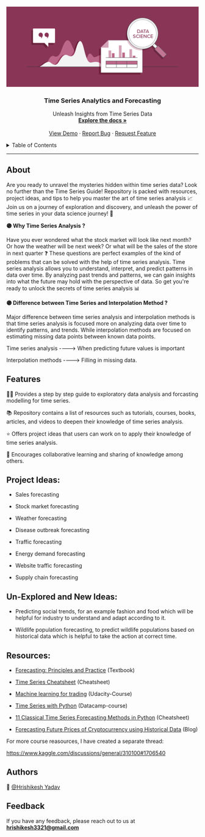 
<br />
<img src='https://github.com/Hrishikesh332/Time-Series-Guide/blob/main/src/banner.png' alt="banner"></img>
  <h3 align="center">Time Series Analytics and Forecasting</h3>

  <p align="center">
    Unleash Insights from Time Series Data
    <br />
    <a href="https://github.com/Hrishikesh332/Time-Series-Guide"><strong>Explore the docs »</strong></a>
    <br />
    <br />
    <a href="https://github.com/Hrishikesh332/Time-Series-Guide">View Demo</a>
    ·
    <a href="https://github.com/Hrishikesh332/Time-Series-Guide/issues">Report Bug</a>
    ·
    <a href="https://github.com/Hrishikesh332/Time-Series-Guide/issues">Request Feature</a>
  </p>
</div>



<details>
  <summary>Table of Contents</summary>
  <ol>
    <li><a href="#About">About</a></li>
    <li><a href="#Features">Features</a></li>
    <li><a href="#Project-Ideas">Project Ideas</a></li>
    <li><a href="#Resources">Resources</a></li>
    <li><a href="#Instructions-on-running-project-locally">Instructions on running project locally</a></li>
    <li><a href="#Feedback">Feedback</a></li>


  </ol>
</details>

------

## About

Are you ready to unravel the mysteries hidden within time series data? Look no further than the Time Series Guide! Repository is packed with resources, project ideas, and tips to help you master the art of time series analysis 📈  Join us on a journey of exploration and discovery, and unleash the power of time series in your data science journey! 🚀

**🟣 Why Time Series Analysis ?**

Have you ever wondered what the stock market will look like next month? Or how the weather will be next week? Or what will be the sales of the store in next quarter ❓ These questions are perfect examples of the kind of problems that can be solved with the help of time series analysis. Time series analysis allows you to understand, interpret, and predict patterns in data over time. By analyzing past trends and patterns, we can gain insights into what the future may hold with the perspective of data. So get you're ready to unlock the secrets of time series analysis 📊

**🟣 Difference between Time Series and Interpolation Method ?**

Major difference between time series analysis and interpolation methods is that time series analysis is focused more on analyzing data over time to identify patterns, and trends. While interpolation methods are focused on estimating missing data points between known data points. 

Time series analysis  ---->  When predicting future values is important

Interpolation methods ---->  Filling in missing data.

## Features

👨‍💻 Provides a step by step guide to exploratory data analysis and forcasting modelling for time series.

📚 Repository contains a list of resources such as tutorials, courses, books, articles, and videos to deepen their knowledge of time series analysis.

⭐ Offers project ideas that users can work on to apply their knowledge of time series analysis.

🤝 Encourages collaborative learning and sharing of knowledge among others.

 ## Project Ideas:
 
* Sales forecasting
 
* Stock market forecasting

* Weather forecasting

* Disease outbreak forecasting

* Traffic forecasting

* Energy demand forecasting

* Website traffic forecasting

* Supply chain forecasting


## Un-Explored and New Ideas:

* Predicting social trends, for an example fashion and food which will be helpful for industry to understand and adapt according to it.

* Wildlife population forecasting, to predict wildlife populations based on historical data which is helpful to take the action at correct time.

## Resources:

* [Forecasting: Principles and Practice](https://otexts.com/fpp2/index.html) (Textbook)

* [Time Series Cheatsheet](https://math.bju.edu/media/bju-math-division/bju-math-department/math-courses/ma-415/time-series_both.pdf) (Cheatsheet)

* [Machine learning for trading](https://www.udacity.com/course/machine-learning-for-trading--ud501) (Udacity-Course)

* [Time Series with Python](https://www.datacamp.com/tracks/time-series-with-python) (Datacamp-course)

* [11 Classical Time Series Forecasting Methods in Python](https://machinelearningmastery.com/time-series-forecasting-methods-in-python-cheat-sheet/) (Cheatsheet)

* [Forecasting Future Prices of Cryptocurrency using Historical Data](https://towardsdatascience.com/forecasting-future-prices-of-cryptocurrency-using-historical-data-83604e72bc68) (Blog)

For more course reasources, I have created a separate thread:

https://www.kaggle.com/discussions/general/310100#1706540





## Authors

🔆 [@Hrishikesh Yadav](https://github.com/Hrishikesh332)



## Feedback

If you have any feedback, please reach out to us at **hrishikesh3321@gmail.com**


